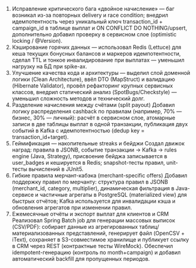 1. Исправление критического бага «двойное начисление» — баг возникал из-за повторных delivery и race condition; внедрил идемпотентность через уникальный ключ transaction_id + campaign_id в таблице выплат и ON CONFLICT DO NOTHING/upsert, дополнительно добавил проверку в сервисном слое (optimistic locking / @Version).
2. Кэширование горячих данных — использовал Redis (Lettuce) для кеша текущих бонусных балансов и маркеров идемпотентности, сделал TTL и тонкое инвалидирование при выплатах — уменьшил нагрузку на БД при spike-ах.
3. Улучшение качества кода и архитектуры — выделил слой доменной логики (Clean Architecture), ввёл DTO (MapStruct) и валидацию (Hibernate Validator), провёл рефакторинг крупных сервисных классов, внедрил статический анализ (SpotBugs/Checkstyle) — уменьшил сложность методов и технический долг.
4. Разделение начисления между счётами (split payout)
   Добавил логику распределения cashback по правилам (например, 70% — бизнес, 30% — личный): расчёт в сервисном слое, атомарные записи в две таблицы выплат в одной транзакции, публикация двух событий в Kafka с идемпотентностью (dedup key = transaction\_id+target).
5. Геймификация — накопительные streaks и бейджи
   Создал движок наград: правила в JSONB, событие транзакции → Kafka → rules engine (Java, Strategy), присвоение бейджа записывается в user_badges и кешируется в Redis; snapshot-тесты правил, unit-тесты вычислений в JUnit5.
6. Гибкие правила мерчант-кабэка (merchant-specific offers)
   Добавил поддержку правил по мерчанту: структура правил в JSONB (merchant\_id, category, multiplier), динамическая фильтрация в Java-сервисе и частичные агрегаты в PostgreSQL (materialized view) для быстрых отчётов; Kafka используется для инвалидации кэша и обновления агрегатов при изменении правил.
7. Ежемесячные отчёты и экспорт выплат для клиентов и CRM
   Реализовал Spring Batch job для генерации массовых выписок (CSV/PDF): собирает данные из агрегированных таблиц/материализованных представлений, генерирует файл (OpenCSV + iText), сохраняет в S3-совместимое хранилище и публикует ссылку в CRM через REST (контрактные тесты WireMock). Обеспечил idempotent-генерацию (контроль по month+campaign) и добавил автоматический backfill для пропущенных периодов.